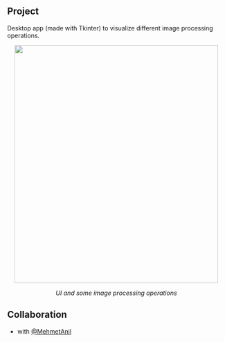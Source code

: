 ## Project

Desktop app (made with Tkinter) to visualize different image processing operations. 

<p align="center">
       <img src="https://im5.ezgif.com/tmp/ezgif-5-93dbc4cc06.gif" width="470" height="550" align = center>
       <p align="center"> <i>UI and some image processing operations</i> </p>
</p>

## Collaboration

- with [@MehmetAnil](https://github.com/MehmetAnil) 
